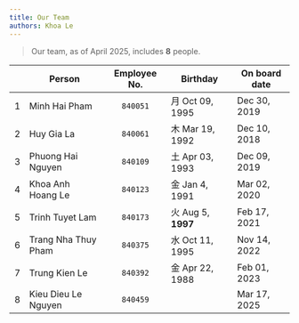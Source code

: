 ```yaml
---
title: Our Team
authors: Khoa Le
---
```

> Our team, as of April 2025, includes **8** people.

|   ⠀ | Person              | Employee No. | Birthday          | On board date |
| --: | ------------------- | :----------: | ----------------- | ------------- |
|   1 | Minh Hai Pham       |   `840051`   | ⽉ Oct 09, 1995    | Dec 30, 2019  |
|   2 | Huy Gia La          |   `840061`   | ⽊ Mar 19, 1992    | Dec 10, 2018  |
|   3 | Phuong Hai Nguyen   |   `840109`   | ⼟ Apr 03, 1993    | Dec 09, 2019  |
|   4 | Khoa Anh Hoang Le   |   `840123`   | ⾦ Jan 4, 1991     | Mar 02, 2020  |
|   5 | Trinh Tuyet Lam     |   `840173`   | ⽕ Aug 5, **1997** | Feb 17, 2021  |
|   6 | Trang Nha Thuy Pham |   `840375`   | ⽔ Oct 11, 1995    | Nov 14, 2022  |
|   7 | Trung Kien Le       |   `840392`   | ⾦ Apr 22, 1988    | Feb 01, 2023  |
|   8 | Kieu Dieu Le Nguyen |   `840459`   |                   | Mar 17, 2025  |
